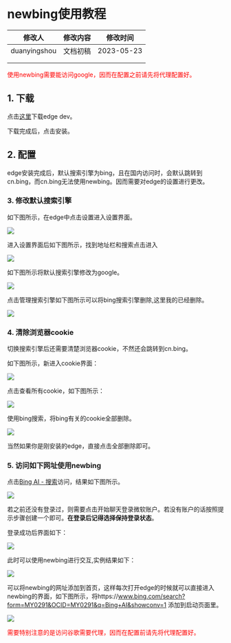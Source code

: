 # newbing使用教程

| 修改人          | 修改内容 | 修改时间       |
| ------------ | ---- | ---------- |
| duanyingshou | 文档初稿 | 2023-05-23 |
|              |      |            |
|              |      |            |

<font color="red">使用newbing需要能访问google，因而在配置之前请先将代理配置好。</font>

## 1. 下载

点击[这里](https://c2rsetup.edog.officeapps.live.com/c2r/downloadEdge.aspx?platform=Default&source=EdgeInsiderPage&Channel=Dev&language=zh-cn)下载edge dev。

下载完成后，点击安装。

## 2. 配置

edge安装完成后，默认搜索引擎为bing，且在国内访问时，会默认跳转到cn.bing，而cn.bing无法使用newbing。因而需要对edge的设置进行更改。

### 3. 修改默认搜索引擎

如下图所示，在edge中点击设置进入设置界面。

![](./img/config.png)

进入设置界面后如下图所示，找到地址栏和搜索点击进入

![](./img/addr.png)

如下图所示将默认搜索引擎修改为google。

![](./img/google.png)

点击管理搜索引擎如下图所示可以将bing搜索引擎删除,这里我的已经删除。

![](./img/delete.png)

### 4. 清除浏览器cookie

切换搜索引擎后还需要清楚浏览器cookie，不然还会跳转到cn.bing。

如下图所示，新进入cookie界面：

![](./img/cookie.png)

点击查看所有cookie，如下图所示：

![](./img/cookie_all.png)

使用bing搜索，将bing有关的cookie全部删除。

![](./img/cookie_delete.png)

当然如果你是刚安装的edge，直接点击全部删除即可。

### 5. 访问如下网址使用newbing

点击[Bing AI - 搜索](https://www.bing.com/search?form=MY0291&OCID=MY0291&q=Bing+AI&showconv=1)访问，结果如下图所示。

![](./img/chat.png)

若之前还没有登录过，则需要点击开始聊天登录微软账户。若没有账户的话按照提示步骤创建一个即可。**在登录后记得选择保持登录状态**。

登录成功后界面如下：

![](./img/login.png)

此时可以使用newbing进行交互,实例结果如下：

![](./img/search.png)

可以将newbing的网址添加到首页，这样每次打开edge的时候就可以直接进入newbing的界面，如下图所示，将https://www.bing.com/search?form=MY0291&OCID=MY0291&q=Bing+AI&showconv=1 添加到启动页面里。

![](./img/main.png)



<font color="red">需要特别注意的是访问谷歌需要代理，因而在配置前请先将代理配置好。</font>


